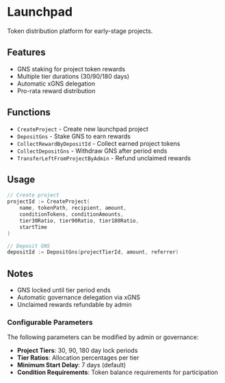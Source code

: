 # Launchpad

Token distribution platform for early-stage projects.

## Features

- GNS staking for project token rewards
- Multiple tier durations (30/90/180 days)
- Automatic xGNS delegation
- Pro-rata reward distribution

## Functions

- `CreateProject` - Create new launchpad project
- `DepositGns` - Stake GNS to earn rewards
- `CollectRewardByDepositId` - Collect earned project tokens
- `CollectDepositGns` - Withdraw GNS after period ends
- `TransferLeftFromProjectByAdmin` - Refund unclaimed rewards

## Usage

```go
// Create project
projectId := CreateProject(
    name, tokenPath, recipient, amount,
    conditionTokens, conditionAmounts,
    tier30Ratio, tier90Ratio, tier180Ratio,
    startTime
)

// Deposit GNS
depositId := DepositGns(projectTierId, amount, referrer)
```

## Notes

- GNS locked until tier period ends
- Automatic governance delegation via xGNS
- Unclaimed rewards refundable by admin

### Configurable Parameters
The following parameters can be modified by admin or governance:
- **Project Tiers**: 30, 90, 180 day lock periods
- **Tier Ratios**: Allocation percentages per tier
- **Minimum Start Delay**: 7 days (default)
- **Condition Requirements**: Token balance requirements for participation